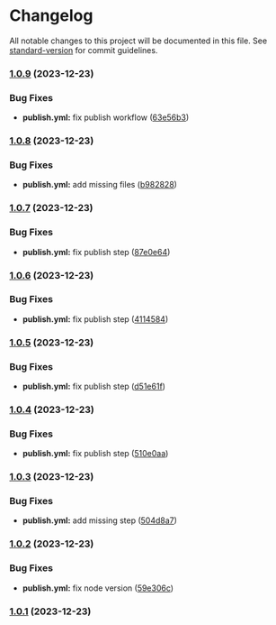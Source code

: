 # Changelog

All notable changes to this project will be documented in this file. See [standard-version](https://github.com/conventional-changelog/standard-version) for commit guidelines.

### [1.0.9](https://github.com/DonAdam2/react-rollup-npm-boilerplate/compare/v1.0.8...v1.0.9) (2023-12-23)


### Bug Fixes

* **publish.yml:** fix publish workflow ([63e56b3](https://github.com/DonAdam2/react-rollup-npm-boilerplate/commit/63e56b3626ac458a1d8398c90c5c61cd7d380409))

### [1.0.8](https://github.com/DonAdam2/react-rollup-npm-boilerplate/compare/v1.0.7...v1.0.8) (2023-12-23)


### Bug Fixes

* **publish.yml:** add missing files ([b982828](https://github.com/DonAdam2/react-rollup-npm-boilerplate/commit/b982828fc5e2fa4b9d012e87e5f0993ccadd2fd1))

### [1.0.7](https://github.com/DonAdam2/react-rollup-npm-boilerplate/compare/v1.0.6...v1.0.7) (2023-12-23)


### Bug Fixes

* **publish.yml:** fix publish step ([87e0e64](https://github.com/DonAdam2/react-rollup-npm-boilerplate/commit/87e0e64d2c652827610f66ae672232fb60bd1131))

### [1.0.6](https://github.com/DonAdam2/react-rollup-npm-boilerplate/compare/v1.0.5...v1.0.6) (2023-12-23)


### Bug Fixes

* **publish.yml:** fix publish step ([4114584](https://github.com/DonAdam2/react-rollup-npm-boilerplate/commit/4114584cf0d65a6e6a68b41d6595235c51f86f0e))

### [1.0.5](https://github.com/DonAdam2/react-rollup-npm-boilerplate/compare/v1.0.4...v1.0.5) (2023-12-23)


### Bug Fixes

* **publish.yml:** fix publish step ([d51e61f](https://github.com/DonAdam2/react-rollup-npm-boilerplate/commit/d51e61f60ce1ccf1cbb60dcbc5481290d989bde0))

### [1.0.4](https://github.com/DonAdam2/react-rollup-npm-boilerplate/compare/v1.0.3...v1.0.4) (2023-12-23)


### Bug Fixes

* **publish.yml:** fix publish step ([510e0aa](https://github.com/DonAdam2/react-rollup-npm-boilerplate/commit/510e0aaada5e6ea4acd0d742fb47ebab1a67cbef))

### [1.0.3](https://github.com/DonAdam2/react-rollup-npm-boilerplate/compare/v1.0.2...v1.0.3) (2023-12-23)


### Bug Fixes

* **publish.yml:** add missing step ([504d8a7](https://github.com/DonAdam2/react-rollup-npm-boilerplate/commit/504d8a7ea146fd6355d96f0cc0cd4e19e7122381))

### [1.0.2](https://github.com/DonAdam2/react-rollup-npm-boilerplate/compare/v1.0.1...v1.0.2) (2023-12-23)


### Bug Fixes

* **publish.yml:** fix node version ([59e306c](https://github.com/DonAdam2/react-rollup-npm-boilerplate/commit/59e306caae937e9910a95b4e334f900d1716e5cf))

### [1.0.1](https://github.com/DonAdam2/react-rollup-npm-boilerplate/compare/v1.1.0...v1.0.1) (2023-12-23)
